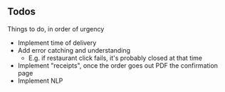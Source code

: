 
## Todos

Things to do, in order of urgency

* Implement time of delivery
* Add error catching and understanding
  * E.g. if restaurant click fails, it's probably closed at that time
* Implement "receipts", once the order goes out PDF the confirmation page
* Implement NLP
